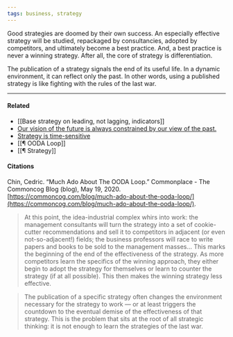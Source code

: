 ```yaml
---
tags: business, strategy
---
```


Good strategies are doomed by their own success. An especially effective strategy will be studied, repackaged by consultancies, adopted by competitors, and ultimately become a best practice. And, a best practice is never a winning strategy. After all, the core of strategy is differentiation.

The publication of a strategy signals the end of its useful life. In a dynamic environment, it can reflect only the past. In other words, using a published strategy is like fighting with the rules of the last war.

---

#### Related

-   [[Base strategy on leading, not lagging, indicators]]
-   [Our vision of the future is always constrained by our view of the past.](https://publish.obsidian.md/mobydiction/notes/Our+vision+of+the+future+is+always+constrained+by+our+view+of+the+past.)
-   [Strategy is time-sensitive](https://publish.obsidian.md/mobydiction/notes/Strategy+is+time-sensitive)
- [[¶ OODA Loop]]
- [[¶ Strategy]]

#### Citations

Chin, Cedric. “Much Ado About The OODA Loop.” Commonplace - The Commoncog Blog (blog), May 19, 2020. [https://commoncog.com/blog/much-ado-about-the-ooda-loop/](https://commoncog.com/blog/much-ado-about-the-ooda-loop/).

> At this point, the idea-industrial complex whirs into work: the management consultants will turn the strategy into a set of cookie-cutter recommendations and sell it to competitors in adjacent (or even not-so-adjacent!) fields; the business professors will race to write papers and books to be sold to the management masses... This marks the beginning of the end of the effectiveness of the strategy. As more competitors learn the specifics of the winning approach, they either begin to adopt the strategy for themselves or learn to counter the strategy (if at all possible). This then makes the winning strategy less effective.

> The publication of a specific strategy often changes the environment necessary for the strategy to work — or at least triggers the countdown to the eventual demise of the effectiveness of that strategy. This is the problem that sits at the root of all strategic thinking: it is not enough to learn the strategies of the last war.